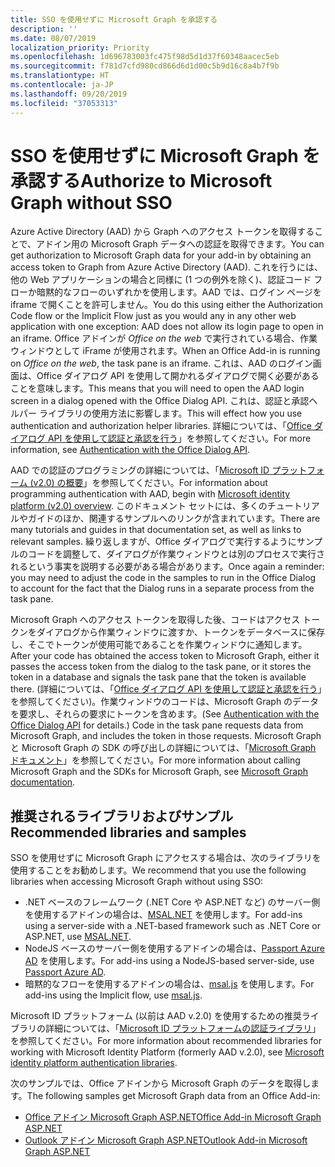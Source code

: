 ```yaml
---
title: SSO を使用せずに Microsoft Graph を承認する
description: ''
ms.date: 08/07/2019
localization_priority: Priority
ms.openlocfilehash: 1d696783003fc475f98d5d1d37f60348aacec5eb
ms.sourcegitcommit: f781d7cfd980cd866d6d1d00c5b9d16c8a4b7f9b
ms.translationtype: HT
ms.contentlocale: ja-JP
ms.lasthandoff: 09/20/2019
ms.locfileid: "37053313"
---
```

# <a name="authorize-to-microsoft-graph-without-sso"></a><span data-ttu-id="4314d-102">SSO を使用せずに Microsoft Graph を承認する</span><span class="sxs-lookup"><span data-stu-id="4314d-102">Authorize to Microsoft Graph without SSO</span></span>

<span data-ttu-id="4314d-103">Azure Active Directory (AAD) から Graph へのアクセス トークンを取得することで、アドイン用の Microsoft Graph データへの認証を取得できます。</span><span class="sxs-lookup"><span data-stu-id="4314d-103">You can get authorization to Microsoft Graph data for your add-in by obtaining an access token to Graph from Azure Active Directory (AAD).</span></span> <span data-ttu-id="4314d-104">これを行うには、他の Web アプリケーションの場合と同様に (1 つの例外を除く)、認証コード フローか暗黙的なフローのいずれかを使用します。AAD では、ログイン ページを iframe で開くことを許可しません。</span><span class="sxs-lookup"><span data-stu-id="4314d-104">You do this using either the Authorization Code flow or the Implicit Flow just as you would any in any other web application with one exception: AAD does not allow its login page to open in an iframe.</span></span> <span data-ttu-id="4314d-105">Office アドインが *Office on the web* で実行されている場合、作業ウィンドウとして iFrame が使用されます。</span><span class="sxs-lookup"><span data-stu-id="4314d-105">When an Office Add-in is running on *Office on the web*, the task pane is an iframe.</span></span> <span data-ttu-id="4314d-106">これは、AAD のログイン画面は、Office ダイアログ API を使用して開かれるダイアログで開く必要があることを意味します。</span><span class="sxs-lookup"><span data-stu-id="4314d-106">This means that you will need to open the AAD login screen in a dialog opened with the Office Dialog API.</span></span> <span data-ttu-id="4314d-107">これは、認証と承認ヘルパー ライブラリの使用方法に影響します。</span><span class="sxs-lookup"><span data-stu-id="4314d-107">This will effect how you use authentication and authorization helper libraries.</span></span> <span data-ttu-id="4314d-108">詳細については、「[Office ダイアログ API を使用して認証と承認を行う](auth-with-office-dialog-api.md)」を参照してください。</span><span class="sxs-lookup"><span data-stu-id="4314d-108">For more information, see [Authentication with the Office Dialog API](auth-with-office-dialog-api.md).</span></span>

<span data-ttu-id="4314d-109">AAD での認証のプログラミングの詳細については、「[Microsoft ID プラットフォーム (v2.0) の概要](/azure/active-directory/develop/v2-overview)」を参照してください。</span><span class="sxs-lookup"><span data-stu-id="4314d-109">For information about programming authentication with AAD, begin with [Microsoft identity platform (v2.0) overview](/azure/active-directory/develop/v2-overview).</span></span> <span data-ttu-id="4314d-110">このドキュメント セットには、多くのチュートリアルやガイドのほか、関連するサンプルへのリンクが含まれています。</span><span class="sxs-lookup"><span data-stu-id="4314d-110">There are many tutorials and guides in that documentation set, as well as links to relevant samples.</span></span> <span data-ttu-id="4314d-111">繰り返しますが、Office ダイアログで実行するようにサンプルのコードを調整して、ダイアログが作業ウィンドウとは別のプロセスで実行されるという事実を説明する必要がある場合があります。</span><span class="sxs-lookup"><span data-stu-id="4314d-111">Once again a reminder: you may need to adjust the code in the samples to run in the Office Dialog to account for the fact that the Dialog runs in a separate process from the task pane.</span></span>

<span data-ttu-id="4314d-112">Microsoft Graph へのアクセス トークンを取得した後、コードはアクセス トークンをダイアログから作業ウィンドウに渡すか、トークンをデータベースに保存し、そこでトークンが使用可能であることを作業ウィンドウに通知します。</span><span class="sxs-lookup"><span data-stu-id="4314d-112">After your code has obtained the access token to Microsoft Graph, either it passes the access token from the dialog to the task pane, or it stores the token in a database and signals the task pane that the token is available there.</span></span> <span data-ttu-id="4314d-113">(詳細については、「[Office ダイアログ API を使用して認証と承認を行う](auth-with-office-dialog-api.md)」を参照してください)。作業ウィンドウのコードは、Microsoft Graph のデータを要求し、それらの要求にトークンを含めます。</span><span class="sxs-lookup"><span data-stu-id="4314d-113">(See [Authentication with the Office Dialog API](auth-with-office-dialog-api.md) for details.) Code in the task pane requests data from Microsoft Graph, and includes the token in those requests.</span></span> <span data-ttu-id="4314d-114">Microsoft Graph と Microsoft Graph の SDK の呼び出しの詳細については、「[Microsoft Graph ドキュメント](/graph/)」を参照してください。</span><span class="sxs-lookup"><span data-stu-id="4314d-114">For more information about calling Microsoft Graph and the SDKs for Microsoft Graph, see [Microsoft Graph documentation](/graph/).</span></span>

## <a name="recommended-libraries-and-samples"></a><span data-ttu-id="4314d-115">推奨されるライブラリおよびサンプル</span><span class="sxs-lookup"><span data-stu-id="4314d-115">Recommended libraries and samples</span></span>

<span data-ttu-id="4314d-116">SSO を使用せずに Microsoft Graph にアクセスする場合は、次のライブラリを使用することをお勧めします。</span><span class="sxs-lookup"><span data-stu-id="4314d-116">We recommend that you use the following libraries when accessing Microsoft Graph without using SSO:</span></span>

- <span data-ttu-id="4314d-117">.NET ベースのフレームワーク (.NET Core や ASP.NET など) のサーバー側を使用するアドインの場合は、[MSAL.NET](https://github.com/AzureAD/microsoft-authentication-library-for-dotnet/wiki#conceptual-documentation) を使用します。</span><span class="sxs-lookup"><span data-stu-id="4314d-117">For add-ins using a server-side with a .NET-based framework such as .NET Core or ASP.NET, use [MSAL.NET](https://github.com/AzureAD/microsoft-authentication-library-for-dotnet/wiki#conceptual-documentation).</span></span>
- <span data-ttu-id="4314d-118">NodeJS ベースのサーバー側を使用するアドインの場合は、[Passport Azure AD](https://github.com/AzureAD/passport-azure-ad) を使用します。</span><span class="sxs-lookup"><span data-stu-id="4314d-118">For add-ins using a NodeJS-based server-side, use [Passport Azure AD](https://github.com/AzureAD/passport-azure-ad).</span></span>
- <span data-ttu-id="4314d-119">暗黙的なフローを使用するアドインの場合は、[msal.js](https://github.com/AzureAD/microsoft-authentication-library-for-js/wiki) を使用します。</span><span class="sxs-lookup"><span data-stu-id="4314d-119">For add-ins using the Implicit flow, use [msal.js](https://github.com/AzureAD/microsoft-authentication-library-for-js/wiki).</span></span>

<span data-ttu-id="4314d-120">Microsoft ID プラットフォーム (以前は AAD v.2.0) を使用するための推奨ライブラリの詳細については、「[Microsoft ID プラットフォームの認証ライブラリ](/azure/active-directory/develop/reference-v2-libraries)」を参照してください。</span><span class="sxs-lookup"><span data-stu-id="4314d-120">For more information about recommended libraries for working with Microsoft Identity Platform (formerly AAD v.2.0), see [Microsoft identity platform authentication libraries](/azure/active-directory/develop/reference-v2-libraries).</span></span>

<span data-ttu-id="4314d-121">次のサンプルでは、Office アドインから Microsoft Graph のデータを取得します。</span><span class="sxs-lookup"><span data-stu-id="4314d-121">The following samples get Microsoft Graph data from an Office Add-in:</span></span>

- [<span data-ttu-id="4314d-122">Office アドイン Microsoft Graph ASP.NET</span><span class="sxs-lookup"><span data-stu-id="4314d-122">Office Add-in Microsoft Graph ASP.NET</span></span>](https://github.com/OfficeDev/PnP-OfficeAddins/tree/master/Samples/auth/Office-Add-in-Microsoft-Graph-ASPNET)
- [<span data-ttu-id="4314d-123">Outlook アドイン Microsoft Graph ASP.NET</span><span class="sxs-lookup"><span data-stu-id="4314d-123">Outlook Add-in Microsoft Graph ASP.NET</span></span>](https://github.com/OfficeDev/PnP-OfficeAddins/tree/master/Samples/auth/Outlook-Add-in-Microsoft-Graph-ASPNET)

